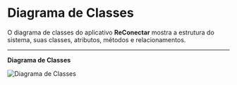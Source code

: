 # Diagrama de Classes

O diagrama de classes do aplicativo **ReConectar** mostra a estrutura do sistema, suas classes, atributos, métodos e relacionamentos.  

---

**Diagrama de Classes**  

![Diagrama de Classes](link_da_imagem_aqui)

